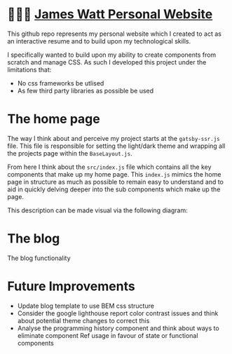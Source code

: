 # 👨🏻‍💻 [James Watt Personal Website](https://www.jameswatt.io)
This github repo represents my personal website which I created to act as an interactive resume and to build upon my technological skills.

I specifically wanted to build upon my ability to create components from scratch and manage CSS. As such I developed this project under the limitations that:
- No css frameworks be utlised
- As few third party libraries as possible be used

# The home page
The way I think about and perceive my project starts at the `gatsby-ssr.js` file. This file is responsible for setting the light/dark theme and wrapping all the projects page within the `BaseLayout.js`.

From here I think about the `src/index.js` file which contains all the key components that make up my home page. This `index.js` mimics the home page in structure as much as possible to remain easy to understand and to aid in quickly delving deeper into the sub components which make up the page.

This description can be made visual via the following diagram:



# The blog
The blog functionality




# Future Improvements
- Update blog template to use BEM css structure
- Consider the google lighthouse report color contrast issues and think about potential theme changes to correct this
- Analyse the programming history component and think about ways to eliminate component Ref usage in favour of state or functional components

